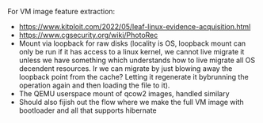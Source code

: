 For VM image feature extraction:

- https://www.kitploit.com/2022/05/leaf-linux-evidence-acquisition.html
- https://www.cgsecurity.org/wiki/PhotoRec
- Mount via loopback for raw disks (locality is OS, loopback mount can only be run if it has access to a linux kernel, we cannot live migrate it unless we have something which understands how to live migrate all OS decendent resources. Ir we can migrate by just blowing away the loopback point from the cache? Letting it regenerate it bybrunning the operation again and then loading the file to it).
- The QEMU userspace mount of qcow2 images, handled similary
- Should also fijish out the flow where we make the full VM image with bootloader and all that supports hibernate
